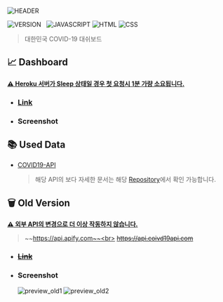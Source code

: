![HEADER](https://capsule-render.vercel.app/api?type=rect&color=gradient&height=100&section=header&text=COVID-19%20Dashboard&fontSize=30&fontAlign=50&fontAlignY=50)

![VERSION](https://img.shields.io/badge/version-1.2.0-6DA854?style=flat-square)&nbsp;&nbsp;&nbsp;![JAVASCRIPT](https://img.shields.io/badge/Javascript-F7DF1E?style=flat-square&logo=Javascript&logoColor=black) ![HTML](https://img.shields.io/badge/HTML5-E34F26?style=flat-square&logo=html5&logoColor=white) ![CSS](https://img.shields.io/badge/CSS3-1572B6?style=flat-square&logo=css3&logoColor=white)

> 대한민국 COVID-19 대쉬보드 <br>

## :chart_with_upwards_trend: Dashboard

**<U>:warning: Heroku 서버가 Sleep 상태일 경우 첫 요청시 1분 가량 소요됩니다.</U>**

- ### [Link](https://hyeokjaelee.github.io/covid19-dashboard/index.html)
- ### Screenshot

## :books: Used Data

- [COVID19-API](https://korea-covid19-api.herokuapp.com/)

  > 해당 API의 보다 자세한 문서는 해당 [Repository](https://github.com/HyeokjaeLee/covid19-api)에서 확인 가능합니다.

## :wastebasket: Old Version

**<U>:warning: 외부 API의 변경으로 더 이상 작동하지 않습니다.</U>**

> ~~https://api.apify.com~~<br> ~~https://api.coivd19api.com~~

- ### ~~[Link]()~~
- ### Screenshot

  ![preview_old1](https://user-images.githubusercontent.com/71566740/105497377-1a731700-5d02-11eb-8056-d6cf36f1b8e4.png)
  ![preview_old2](https://user-images.githubusercontent.com/71566740/105497375-1810bd00-5d02-11eb-9cdc-93677dee45ce.png)
